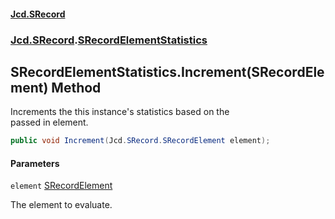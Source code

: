 #### [Jcd.SRecord](index.md 'index')
### [Jcd.SRecord](Jcd.SRecord.md 'Jcd.SRecord').[SRecordElementStatistics](Jcd.SRecord.SRecordElementStatistics.md 'Jcd.SRecord.SRecordElementStatistics')

## SRecordElementStatistics.Increment(SRecordElement) Method

Increments the this instance's statistics based on the  
passed in element.

```csharp
public void Increment(Jcd.SRecord.SRecordElement element);
```
#### Parameters

<a name='Jcd.SRecord.SRecordElementStatistics.Increment(Jcd.SRecord.SRecordElement).element'></a>

`element` [SRecordElement](Jcd.SRecord.SRecordElement.md 'Jcd.SRecord.SRecordElement')

The element to evaluate.